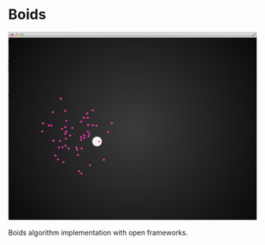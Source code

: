 Boids
=====

![My image](https://raw.githubusercontent.com/coolieprobst/Boids/master/images/Boids.png)

Boids algorithm implementation with open frameworks.
